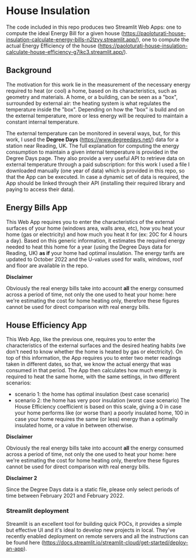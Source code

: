 # House Insulation

The code included in this repo produces two Streamlit Web Apps: one to compute the ideal Energy Bill for a given house (https://paoloturati-house-insulation-calculate-energy-bills-n2lzvy.streamlit.app/), one to compute the actual Energy Efficiency of the house (https://paoloturati-house-insulation-calculate-house-efficiency-g7ikc3.streamlit.app/).

## Background

The motivation for this work lie in the measurement of the necessary energy required to heat (or cool) a home, based on its characteristics, such as geometry and materials. A home, or a building, can be seen as a "box", surrounded by external air: the heating system is what regulates the temperature inside the "box". Depending on how the "box" is build and on the external temperature, more or less energy will be required to maintain a constant internal temperature.

The external temperature can be monitored in several ways, but, for this work, I used the **Degree Days** (https://www.degreedays.net/) data for a station near Reading, UK. The full explanation for computing the energy consumption to maintain a given internal temperature is provided in the Degree Days page. They also provide a very useful API to retrieve data on external temperature through a paid subscription: for this work I used a file I downloaded manually (one year of data) which is provided in this repo, so that the App can be executed. In case a dynamic set of data is required, the App should be linked through their API (installing their required library and paying to access their data).

## Energy Bills App

This Web App requires you to enter the characteristics of the external surfaces of your home (windows area, walls area, etc), how you heat your home (gas or electricity) and how much you heat it for (ex: 20C for 4 hours a day). Based on this generic information, it estimates the required energy needed to heat this home for a year (using the Degree Days data for Reading, UK) **as if** your home had optimal insulation. The energy tarifs are updated to October 2022 and the U-values used for walls, windows, roof and floor are available in the repo.

**Disclaimer**

Obviously the real energy bills take into account **all** the energy consumed across a period of time, not only the one used to heat your home: here we're estimating the cost for home heating only, therefore these figures cannot be used for direct comparison with real energy bills.

## House Efficiency App

This Web App, like the previous one, requires you to enter the characteristics of the external surfaces and the desired heating habits (we don't need to know whether the home is heated by gas or electricity). On top of this information, the App requires you to enter two meter readings taken in different dates, so that, we know the actual energy that was consumed in that period. The App then calculates how much energy is required to heat the same home, with the same settings, in two different scenarios:
- scenario 1: the home has optimal insulation (best case scenario)
- scenario 2: the home has very poor insulation (worst case scenario)
The House Efficiency coefficient is based on this scale, giving a 0 in case your home performs like (or worse than) a poorly insulated home, 100 in case your home requires the same (or less) energy than a optimally insulated home, or a value in between otherwise.

**Disclaimer**

Obviously the real energy bills take into account **all** the energy consumed across a period of time, not only the one used to heat your home: here we're estimating the cost for home heating only, therefore these figures cannot be used for direct comparison with real energy bills.

**Disclaimer 2**

Since the Degree Days data is a static file, please only select periods of time between February 2021 and February 2022.

### Streamlit deployment

Streamlit is an excellent tool for building quick POCs, it provides a simple but effective UI and it's ideal to develop new projects in local. They've recently enabled deployment on remote servers and all the instructions can be found here (https://docs.streamlit.io/streamlit-cloud/get-started/deploy-an-app).